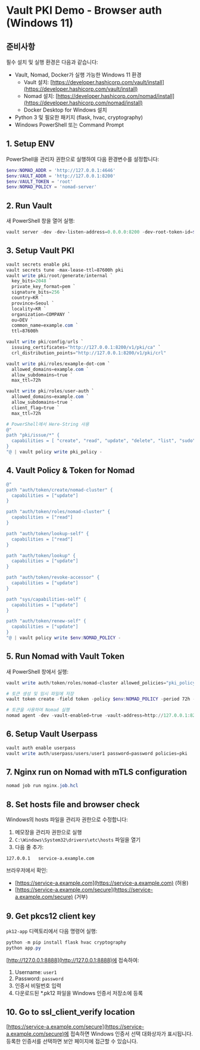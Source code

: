 # Vault PKI Demo - Browser auth (Windows 11)

## 준비사항

필수 설치 및 실행 환경은 다음과 같습니다:

- Vault, Nomad, Docker가 실행 가능한 Windows 11 환경
  - Vault 설치: [https://developer.hashicorp.com/vault/install](https://developer.hashicorp.com/vault/install)
  - Nomad 설치: [https://developer.hashicorp.com/nomad/install](https://developer.hashicorp.com/nomad/install)
  - Docker Desktop for Windows 설치
- Python 3 및 필요한 패키지 (flask, hvac, cryptography)
- Windows PowerShell 또는 Command Prompt

## 1. Setup ENV

PowerShell을 관리자 권한으로 실행하여 다음 환경변수를 설정합니다:

```powershell
$env:NOMAD_ADDR = 'http://127.0.0.1:4646'
$env:VAULT_ADDR = 'http://127.0.0.1:8200'
$env:VAULT_TOKEN = 'root'
$env:NOMAD_POLICY = 'nomad-server'
```

## 2. Run Vault

새 PowerShell 창을 열어 실행:

```powershell
vault server -dev -dev-listen-address=0.0.0.0:8200 -dev-root-token-id=$env:VAULT_TOKEN
```

## 3. Setup Vault PKI

```powershell
vault secrets enable pki
vault secrets tune -max-lease-ttl=87600h pki
vault write pki/root/generate/internal `
  key_bits=2048 `
  private_key_format=pem `
  signature_bits=256 `
  country=KR `
  province=Seoul `
  locality=KR `
  organization=COMPANY `
  ou=DEV `
  common_name=example.com `
  ttl=87600h

vault write pki/config/urls `
  issuing_certificates="http://127.0.0.1:8200/v1/pki/ca" `
  crl_distribution_points="http://127.0.0.1:8200/v1/pki/crl"

vault write pki/roles/example-dot-com `
  allowed_domains=example.com `
  allow_subdomains=true `
  max_ttl=72h

vault write pki/roles/user-auth `
  allowed_domains=example.com `
  allow_subdomains=true `
  client_flag=true `
  max_ttl=72h

# PowerShell에서 Here-String 사용
@"
path "pki/issue/*" {
  capabilities = [ "create", "read", "update", "delete", "list", "sudo" ]
}
"@ | vault policy write pki_policy -
```

## 4. Vault Policy & Token for Nomad

```powershell
@"
path "auth/token/create/nomad-cluster" {
  capabilities = ["update"]
}

path "auth/token/roles/nomad-cluster" {
  capabilities = ["read"]
}

path "auth/token/lookup-self" {
  capabilities = ["read"]
}

path "auth/token/lookup" {
  capabilities = ["update"]
}

path "auth/token/revoke-accessor" {
  capabilities = ["update"]
}

path "sys/capabilities-self" {
  capabilities = ["update"]
}

path "auth/token/renew-self" {
  capabilities = ["update"]
}
"@ | vault policy write $env:NOMAD_POLICY -
```

## 5. Run Nomad with Vault Token

새 PowerShell 창에서 실행:

```powershell
vault write auth/token/roles/nomad-cluster allowed_policies="pki_policy" disallowed_policies="$env:NOMAD_POLICY" token_explicit_max_ttl=0 orphan=true token_period="259200" renewable=true

# 토큰 생성 및 임시 파일에 저장
vault token create -field token -policy $env:NOMAD_POLICY -period 72h -orphan | Out-File -FilePath "$env:TEMP\token.txt"

# 토큰을 사용하여 Nomad 실행
nomad agent -dev -vault-enabled=true -vault-address=http://127.0.0.1:8200 -vault-token=(Get-Content "$env:TEMP\token.txt") -vault-tls-skip-verify=true -vault-create-from-role=nomad-cluster
```

## 6. Setup Vault Userpass

```powershell
vault auth enable userpass
vault write auth/userpass/users/user1 password=password policies=pki
```

## 7. Nginx run on Nomad with mTLS configuration

```powershell
nomad job run nginx.job.hcl
```

## 8. Set hosts file and browser check

Windows의 hosts 파일을 관리자 권한으로 수정합니다:
1. 메모장을 관리자 권한으로 실행
2. `C:\Windows\System32\drivers\etc\hosts` 파일을 열기
3. 다음 줄 추가:
```
127.0.0.1   service-a.example.com
```

브라우저에서 확인:
- [https://service-a.example.com](https://service-a.example.com) (허용)
- [https://service-a.example.com/secure](https://service-a.example.com/secure) (거부)

## 9. Get pkcs12 client key

`pk12-app` 디렉토리에서 다음 명령어 실행:

```powershell
python -m pip install flask hvac cryptography
python app.py
```

[http://127.0.0.1:8888](http://127.0.0.1:8888)에 접속하여:
1. Username: `user1`
2. Password: `password`
3. 인증서 비밀번호 입력
4. 다운로드된 *.pk12 파일을 Windows 인증서 저장소에 등록

## 10. Go to ssl_client_verify location

[https://service-a.example.com/secure](https://service-a.example.com/secure)에 접속하면 Windows 인증서 선택 대화상자가 표시됩니다. 등록한 인증서를 선택하면 보안 페이지에 접근할 수 있습니다.